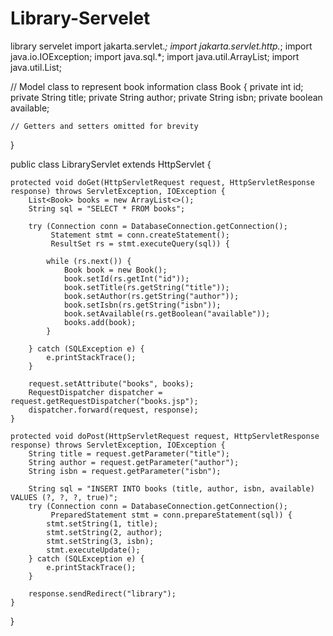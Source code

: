 # Library-Servelet
library servelet
import jakarta.servlet.*;
import jakarta.servlet.http.*;
import java.io.IOException;
import java.sql.*;
import java.util.ArrayList;
import java.util.List;

// Model class to represent book information
class Book {
    private int id;
    private String title;
    private String author;
    private String isbn;
    private boolean available;

    // Getters and setters omitted for brevity
}

public class LibraryServlet extends HttpServlet {

    protected void doGet(HttpServletRequest request, HttpServletResponse response) throws ServletException, IOException {
        List<Book> books = new ArrayList<>();
        String sql = "SELECT * FROM books";

        try (Connection conn = DatabaseConnection.getConnection();
             Statement stmt = conn.createStatement();
             ResultSet rs = stmt.executeQuery(sql)) {

            while (rs.next()) {
                Book book = new Book();
                book.setId(rs.getInt("id"));
                book.setTitle(rs.getString("title"));
                book.setAuthor(rs.getString("author"));
                book.setIsbn(rs.getString("isbn"));
                book.setAvailable(rs.getBoolean("available"));
                books.add(book);
            }

        } catch (SQLException e) {
            e.printStackTrace();
        }

        request.setAttribute("books", books);
        RequestDispatcher dispatcher = request.getRequestDispatcher("books.jsp");
        dispatcher.forward(request, response);
    }

    protected void doPost(HttpServletRequest request, HttpServletResponse response) throws ServletException, IOException {
        String title = request.getParameter("title");
        String author = request.getParameter("author");
        String isbn = request.getParameter("isbn");

        String sql = "INSERT INTO books (title, author, isbn, available) VALUES (?, ?, ?, true)";
        try (Connection conn = DatabaseConnection.getConnection();
             PreparedStatement stmt = conn.prepareStatement(sql)) {
            stmt.setString(1, title);
            stmt.setString(2, author);
            stmt.setString(3, isbn);
            stmt.executeUpdate();
        } catch (SQLException e) {
            e.printStackTrace();
        }

        response.sendRedirect("library");
    }
}

